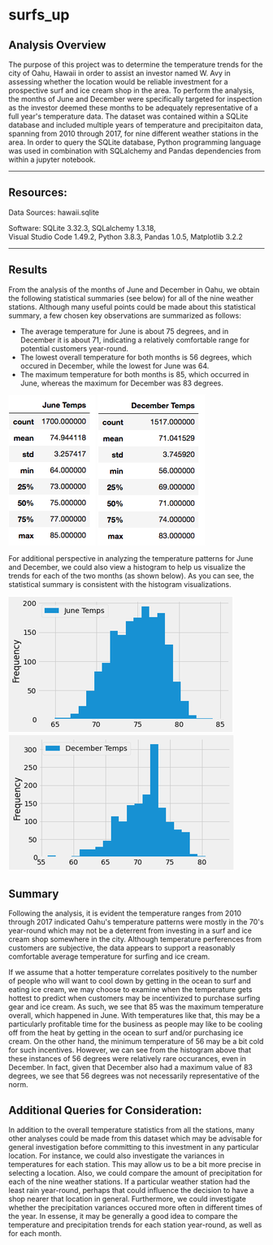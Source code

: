 # surfs_up

## Analysis Overview

The purpose of this project was to determine the temperature trends for the city of Oahu, Hawaii in order to assist an investor named W. Avy in assessing whether the location would be reliable investment for a prospective surf and ice cream shop in the area.  To perform the analysis, the months of June and December were specifically targeted for inspection as the investor deemed these months to be adequately representative of a full year's temperature data.  The dataset was contained within a SQLite database and included multiple years of temperature and precipitaiton data, spanning from 2010 through 2017, for nine different weather stations in the area.  In order to query the SQLite database, Python programming language was used in combination with SQLalchemy and Pandas dependencies from within a jupyter notebook.


---------------------------------------------
## Resources:
Data Sources: hawaii.sqlite

Software: SQLite 3.32.3, SQLalchemy 1.3.18,\
Visual Studio Code 1.49.2, Python 3.8.3, Pandas 1.0.5,
Matplotlib 3.2.2

---------------------------------------------

## Results

From the analysis of the months of June and December in Oahu, we obtain the following statistical summaries (see below) for all of the nine weather stations.  Although many useful points could be made about this statistical summary, a few chosen key observations are summarized as follows:

- The average temperature for June is about 75 degrees, and in December it is about 71, indicating a relatively comfortable range for potential customers year-round.
- The lowest overall temperature for both months is 56 degrees, which occured in December, while the lowest for June was 64.
- The maximum temperature for both months is 85, which occurred in June, whereas the maximum for December was 83 degrees.

![](readme_pngs/jntemps.png)
![](readme_pngs/dectemps.png)

For additional perspective in analyzing the temperature patterns for June and December, we could also view a histogram to help us visualize the trends for each of the two months (as shown below).  As you can see, the statistical summary is consistent with the histogram visualizations.

![](readme_pngs/june_hist.png)
![](readme_pngs/december_hist.png)


## Summary

Following the analysis, it is evident the temperature ranges from 2010 through 2017 indicated Oahu's temperature patterns were mostly in the 70's year-round which may not be a deterrent from investing in a surf and ice cream shop somewhere in the city.  Although temperature perferences from customers are subjective, the data appears to support a reasonably comfortable average temperature for surfing and ice cream.

If we assume that a hotter temperature correlates positively to the number of people who will want to cool down by getting in the ocean to surf and eating ice cream, we may choose to examine when the temperature gets hottest to predict when customers may be incentivized to purchase surfing gear and ice cream.  As such, we see that 85 was the maximum temperature overall, which happened in June.  With temperatures like that, this may be a particularly profitable time for the business as people may like to be cooling off from the heat by getting in the ocean to surf and/or purchasing ice cream.  On the other hand, the minimum temperature of 56 may be a bit cold for such incentives.  However, we can see from the histogram above that these instances of 56 degrees were relatively rare occurances, even in December.  In fact, given that December also had a maximum value of 83 degrees, we see that 56 degrees was not necessarily representative of the norm.

## Additional Queries for Consideration:

In addition to the overall temperature statistics from all the stations, many other analyses could be made from this dataset which may be advisable for general investigation before committing to this investment in any particular location.  For instance, we could also investigate the variances in temperatures for each station.  This may allow us to be a bit more precise in selecting a location.  Also, we could compare the amount of precipitation for each of the nine weather stations.  If a particular weather station had the least rain year-round, perhaps that could influence the decision to have a shop nearer that location in general.  Furthermore, we could investigate whether the precipitation variances occured more often in different times of the year.  In essense, it may be generally a good idea to compare the temperature and precipitation trends for each station year-round, as well as for each month.